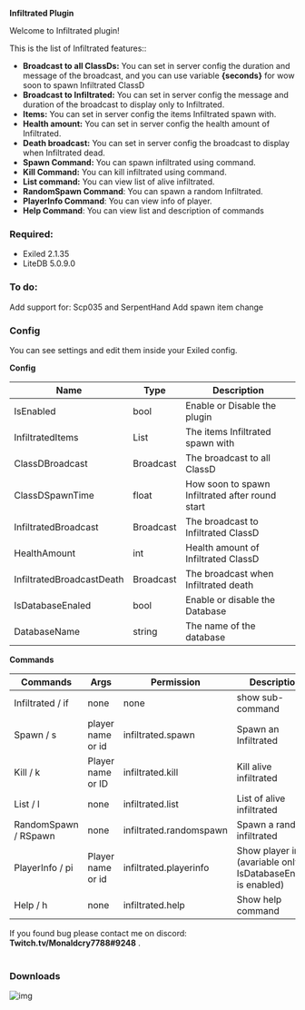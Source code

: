 

**Infiltrated Plugin**<br />

Welcome to Infiltrated plugin!

This is the list of Infiltrated features::

- **Broadcast to all ClassDs:** You can set in server config the duration and message of the broadcast, and you can use variable **{seconds}** for wow soon to spawn Infiltrated ClassD
- **Broadcast to Infiltrated:** You can set in server config the message and duration of the broadcast to display only to Infiltrated.
- **Items:** You can set in server config the items Infiltrated spawn with.
- **Health amount:** You can set in server config the health amount of Infiltrated.
- **Death broadcast:** You can set in server config the broadcast to display when Infiltrated dead.
- **Spawn Command:** You can spawn infiltrated using command.
- **Kill Command:** You can kill infiltrated using command.
- **List command:** You can view list of alive infiltrated.
- **RandomSpawn Command**: You can spawn a random Infiltrated.
- **PlayerInfo Command**: You can view info of player.
- **Help Command**: You can view list and description of commands

### Required: 
- Exiled 2.1.35
- LiteDB 5.0.9.0

### To do:

Add support for: Scp035 and SerpentHand
Add spawn item change

### Config

You can see settings and edit them inside your Exiled config.

**Config**

| Name  | Type | Description | 
| ------------- | ------------- | ------------- |
| IsEnabled  | bool  | Enable or Disable the plugin |
| InfiltratedItems  | List  | The items Infiltrated spawn with |
| ClassDBroadcast  | Broadcast  | The broadcast to all ClassD |
| ClassDSpawnTime  | float  | How soon to spawn Infiltrated after round start  |
| InfiltratedBroadcast  | Broadcast  | The broadcast to Infiltrated ClassD  |
| HealthAmount  | int | Health amount of Infiltrated ClassD  |
| InfiltratedBroadcastDeath  | Broadcast | The broadcast when Infiltrated death |
| IsDatabaseEnaled  | bool | Enable or disable the Database |
| DatabaseName | string | The name of the database |

**Commands**

| Commands  | Args | Permission | Description | 
| ------------- | ------------- | ------------- | ------------- |
| Infiltrated / if  | none  | none | show sub-command |
| Spawn / s  | player name or id  | infiltrated.spawn | Spawn an Infiltrated |
| Kill / k  | Player name or ID | infiltrated.kill | Kill alive infiltrated |
| List / l | none | infiltrated.list | List of alive infiltrated |
| RandomSpawn / RSpawn | none | infiltrated.randomspawn | Spawn a random infiltrated |
| PlayerInfo / pi | Player name or id | infiltrated.playerinfo | Show player info (avariable only if IsDatabaseEnaled is enabled) |
| Help / h | none | infiltrated.help | Show help command |

If you found bug please contact me on discord: **Twitch.tv/Monaldcry7788#9248** .<br /><br />

### Downloads
![img](https://img.shields.io/github/downloads/Monaldcry7788/Infiltrated/total?style=for-the-badge)
